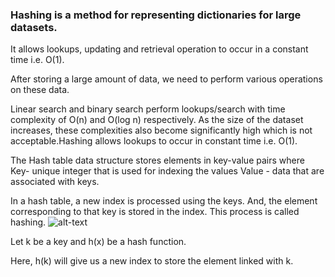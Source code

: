 ### Hashing is a method for representing dictionaries for large datasets.

It allows lookups, updating and retrieval operation to occur in a constant time i.e. O(1).

After storing a large amount of data, we need to perform various operations on these data.

Linear search and binary search perform lookups/search with time complexity of O(n) and O(log n) respectively. As the size of the dataset increases, these complexities also become significantly high which is not acceptable.Hashing allows lookups to occur in constant time i.e. O(1).
 
The Hash table data structure stores elements in key-value pairs where
Key- unique integer that is used for indexing the values
Value - data that are associated with keys.

In a hash table, a new index is processed using the keys. And, the element corresponding to that key is stored in the index. This process is called hashing.
![alt-text](https://cdn.programiz.com/sites/tutorial2program/files/Hash-2_0.png)


Let k be a key and h(x) be a hash function.

Here, h(k) will give us a new index to store the element linked with k.

